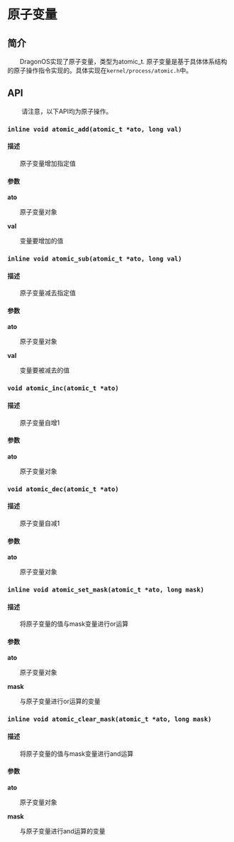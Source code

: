 # 原子变量

## 简介

&emsp;&emsp;DragonOS实现了原子变量，类型为atomic_t. 原子变量是基于具体体系结构的原子操作指令实现的。具体实现在`kernel/process/atomic.h`中。

## API

&emsp;&emsp; 请注意，以下API均为原子操作。

### `inline void atomic_add(atomic_t *ato, long val)`

#### 描述

&emsp;&emsp;原子变量增加指定值

#### 参数

**ato**

&emsp;&emsp;原子变量对象

**val**

&emsp;&emsp;变量要增加的值

### `inline void atomic_sub(atomic_t *ato, long val)`

#### 描述

&emsp;&emsp;原子变量减去指定值

#### 参数

**ato**

&emsp;&emsp;原子变量对象

**val**

&emsp;&emsp;变量要被减去的值

### `void atomic_inc(atomic_t *ato)`

#### 描述

&emsp;&emsp;原子变量自增1

#### 参数

**ato**

&emsp;&emsp;原子变量对象


### `void atomic_dec(atomic_t *ato)`

#### 描述

&emsp;&emsp;原子变量自减1

#### 参数

**ato**

&emsp;&emsp;原子变量对象

### `inline void atomic_set_mask(atomic_t *ato, long mask)`

#### 描述

&emsp;&emsp;将原子变量的值与mask变量进行or运算

#### 参数

**ato**

&emsp;&emsp;原子变量对象

**mask**

&emsp;&emsp;与原子变量进行or运算的变量

### `inline void atomic_clear_mask(atomic_t *ato, long mask)`

#### 描述

&emsp;&emsp;将原子变量的值与mask变量进行and运算

#### 参数

**ato**

&emsp;&emsp;原子变量对象

**mask**

&emsp;&emsp;与原子变量进行and运算的变量

